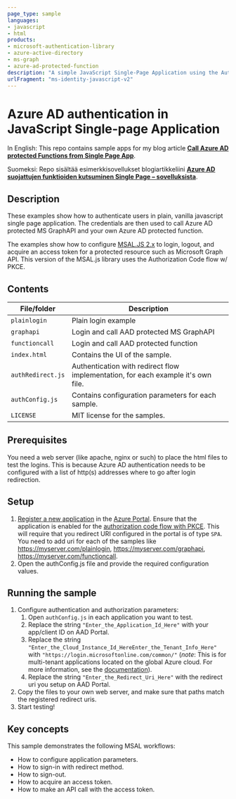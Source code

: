 ```yaml
---
page_type: sample
languages:
- javascript
- html
products:
- microsoft-authentication-library
- azure-active-directory
- ms-graph
- azure-ad-protected-function
description: "A simple JavaScript Single-Page Application using the Auth Code flow w/ PKCE"
urlFragment: "ms-identity-javascript-v2"
---
```


# Azure AD authentication in JavaScript Single-page Application

In English:
This repo contains sample apps for my blog article **[Call Azure AD protected Functions from Single Page App](https://jannehansen.com/call-aad-functions-from-spa/)**.

Suomeksi:
Repo sisältää esimerkkisovellukset blogiartikkeliini  **[Azure AD suojattujen funktioiden kutsuminen Single Page – sovelluksista](https://jannehansen.com/fi/aad-funktio-kutsu-spa/)**.

## Description

These examples show how to authenticate users in plain, vanilla javascript single page application.
The credentials are then used to call Azure AD protected MS GraphAPI and your own Azure AD protected function.

The examples show how to configure [MSAL.JS 2.x](https://www.npmjs.com/package/@azure/msal-browser) to login, logout, and acquire an access token for a protected resource such as Microsoft Graph API. This version of the MSAL.js library uses the Authorization Code flow w/ PKCE.

## Contents

| File/folder       | Description                                |
|-------------------|--------------------------------------------|
| `plainlogin`      | Plain login example                        |
| `graphapi`        | Login and call AAD protected MS GraphAPI   |
| `functioncall`    | Login and call AAD protected function      |
| `index.html`      | Contains the UI of the sample.             |
| `authRedirect.js` | Authentication with redirect flow implementation, for each example it's own file. |
| `authConfig.js`   | Contains configuration parameters for each sample. |
| `LICENSE`         | MIT license for the samples.               |

## Prerequisites

You need a web server (like apache, nginx or such) to place the html files to test the logins.
This is because Azure AD authentication needs to be configured with a list of http(s)
addresses where to go after login redirection.

## Setup

1. [Register a new application](https://docs.microsoft.com/azure/active-directory/develop/scenario-spa-app-registration) in the [Azure Portal](https://portal.azure.com). Ensure that the application is enabled for the [authorization code flow with PKCE](https://docs.microsoft.com/azure/active-directory/develop/v2-oauth2-auth-code-flow). This will require that you redirect URI configured in the portal is of type `SPA`. You need to add uri for each of the samples like https://myserver.com/plainlogin, https://myserver.com/graphapi, https://myserver.com/functioncall.
2. Open the authConfig.js file and provide the required configuration values.

## Running the sample

1. Configure authentication and authorization parameters:
   1. Open `authConfig.js` in each application you want to test.
   2. Replace the string `"Enter_the_Application_Id_Here"` with your app/client ID on AAD Portal.
   3. Replace the string `"Enter_the_Cloud_Instance_Id_HereEnter_the_Tenant_Info_Here"` with `"https://login.microsoftonline.com/common/"` (*note*: This is for multi-tenant applications located on the global Azure cloud. For more information, see the [documentation](https://docs.microsoft.com/azure/active-directory/develop/quickstart-v2-javascript-auth-code)).
   4. Replace the string `"Enter_the_Redirect_Uri_Here"` with the redirect uri you setup on AAD Portal.
2. Copy the files to your own web server, and make sure that paths match the registered redirect uris. 
3. Start testing!

## Key concepts

This sample demonstrates the following MSAL workflows:

* How to configure application parameters.
* How to sign-in with redirect method.
* How to sign-out.
* How to acquire an access token.
* How to make an API call with the access token.
